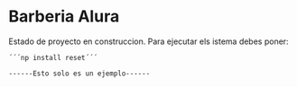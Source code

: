 <h1>Barberia Alura</h1>
Estado de proyecto en construccion.
Para ejecutar els istema debes poner:
    
    ´´´np install reset´´´

    ------Esto solo es un ejemplo------
